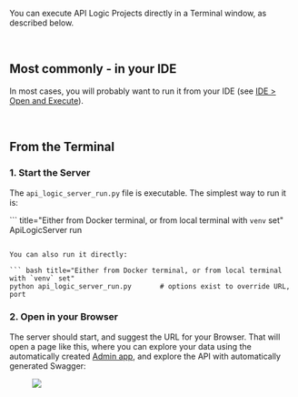 You can execute API Logic Projects directly in a Terminal window, as described below.

&nbsp;

## Most commonly - in your IDE

In most cases, you will probably want to run it from your IDE (see [IDE > Open and Execute](../IDE-Execute)).

&nbsp;

## From the Terminal

### 1. Start the Server

The `api_logic_server_run.py` file is executable.  The simplest way to run it is:

``` title="Either from Docker terminal, or from local terminal with `venv` set"
ApiLogicServer run
```

You can also run it directly:

``` bash title="Either from Docker terminal, or from local terminal with `venv` set"
python api_logic_server_run.py       # options exist to override URL, port
```

### 2. Open in your Browser

The server should start, and suggest the URL for your Browser.  That will open a page like this, where you can explore your data using the automatically created [Admin app](../Working-with-the-Admin-App), and explore the API with automatically generated Swagger:

<figure><img src="https://github.com/valhuber/apilogicserver/wiki/images/ui-admin/admin-home.png?raw=true"></figure>

